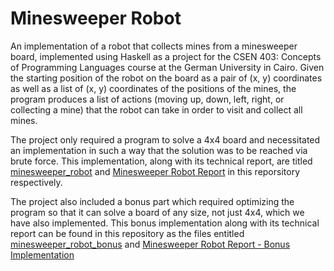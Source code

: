 # Minesweeper Robot
 An implementation of a robot that collects mines from a minesweeper board, implemented using Haskell as a project for the CSEN 403: Concepts of Programming Languages course at the German University in Cairo.
 Given the starting position of the robot on the board as a pair of (x, y) coordinates as well as a list of (x, y) coordinates of the positions of the mines, the program produces a list of actions (moving up, down, left, right, or collecting a mine) that the robot can take in order to visit and collect all mines.
 
 The project only required a program to solve a 4x4 board and necessitated an implementation in such a way that the solution was to be reached via brute force. This implementation, along with its technical report, are titled [minesweeper_robot](https://github.com/omarhesham02/Minesweeper-Robot/blob/main/minesweeper_robot.hs) and [Minesweeper Robot Report](https://github.com/omarhesham02/Minesweeper-Robot/blob/main/Minesweeper%20Robot%20Report.pdf) in this reporsitory respectively. 
 
 The project also included a bonus part which required optimizing the program so that it can solve a board of any size, not just 4x4, which we have also implemented. This bonus implementation along with its technical report can be found in this repository as the files entitled [minesweeper_robot_bonus](https://github.com/omarhesham02/Minesweeper-Robot/blob/main/minesweeper_robot_bonus.hs) and [Minesweeper Robot Report - Bonus Implementation](https://github.com/omarhesham02/Minesweeper-Robot/blob/main/Minesweeper%20Robot%20Report%20-%20Bonus%20Implementation.pdf)
 
